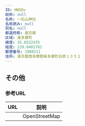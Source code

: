 ```yaml
---
ID: HWSDv
総称: null
名称: 一石山神社
名称読み: null
別名: null
都道府県: 東京都
区域: 奥多摩町
緯度: 35.8522435
経度: 139.0401782
郵便番号: 1980211
住所: 東京都西多摩郡奥多摩町日原１０５２
---
```


## その他

### 参考URL

| URL | 説明          |
| --- | ------------- |
|     | OpenStreetMap |
